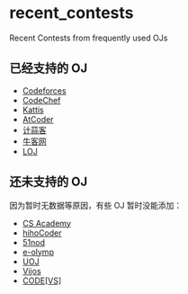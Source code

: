 # recent_contests

Recent Contests from frequently used OJs

## 已经支持的 OJ

- [Codeforces](https://codeforces.com/)
- [CodeChef](https://www.codechef.com/)
- [Kattis](https://open.kattis.com/)
- [AtCoder](https://atcoder.jp/)
- [计蒜客](https://www.jisuanke.com/)
- [牛客网](https://www.nowcoder.com/)
- [LOJ](https://loj.ac/)

## 还未支持的 OJ

因为暂时无数据等原因，有些 OJ 暂时没能添加：

- [CS Academy](https://csacademy.com/)
- [hihoCoder](https://hihocoder.com/)
- [51nod](https://www.51nod.com/)
- [e-olymp](https://www.e-olymp.com/)
- [UOJ](http://uoj.ac/)
- [Vijos](https://vijos.org/)
- [CODE\[VS\]](http://codevs.cn/)

